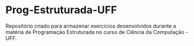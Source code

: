 # Prog-Estruturada-UFF
Repositório criado para armazenar exercícios desenvolvidos durante a matéria de Programação Estruturada no curso de Ciência da Computação - UFF.
